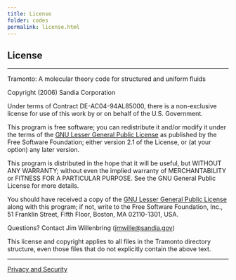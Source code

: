 ```yaml
---
title: License
folder: codes
permalink: license.html
---
```


## License

***

Tramonto: A molecular theory code for structured and uniform fluids

Copyright (2006) Sandia Corporation

Under terms of Contract DE-AC04-94AL85000, there is a non-exclusive license for use of this work by or on behalf of the U.S. Government.

This program is free software; you can redistribute it and/or modify it under the terms of the [GNU Lesser General Public License](http://www.gnu.org/licenses/lgpl.html) as published by the Free Software Foundation; either version 2.1 of the License, or (at your option) any later version.

This program is distributed in the hope that it will be useful, but WITHOUT ANY WARRANTY; without even the implied warranty of MERCHANTABILITY or FITNESS FOR A PARTICULAR PURPOSE. See the GNU General Public License for more details.

You should have received a copy of the [GNU Lesser General Public License](http://www.gnu.org/licenses/lgpl.html) along with this program; if not, write to the Free Software Foundation, Inc., 51 Franklin Street, Fifth Floor, Boston, MA 02110-1301, USA.

Questions? Contact Jim Willenbring ([jmwille@sandia.gov](mailto:jmwille@sandia.gov))

This license and copyright applies to all files in the Tramonto directory structure, even those files that do not explicitly contain the above text.

***

<a href="http://www.sandia.gov/general/privacy-security/index.html">Privacy and Security</a>  